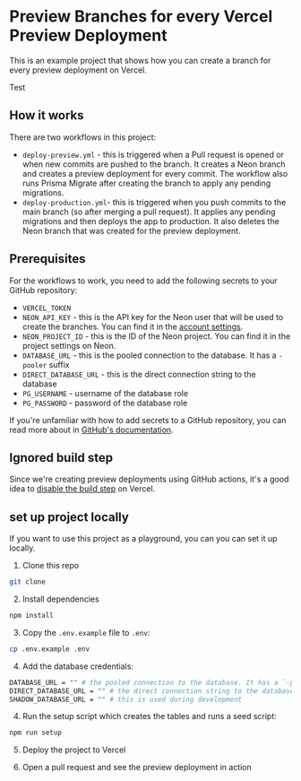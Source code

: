 # Preview Branches for every Vercel Preview Deployment

This is an example project that shows how you can create a branch for every preview deployment on Vercel. 

Test


## How it works

There are two workflows in this project:
- `deploy-preview.yml` - this is triggered when a Pull request is opened or when new commits are pushed to the branch. It creates a Neon branch and creates a preview deployment for every commit. The workflow also runs Prisma Migrate after creating the branch to apply any pending migrations.
- `deploy-production.yml`- this is triggered when you push commits to the main branch (so after merging a pull request). It applies any pending migrations and then deploys the app to production. It also deletes the Neon branch that was created for the preview deployment.


## Prerequisites 

For the workflows to work, you need to add the following secrets to your GitHub repository:
- `VERCEL_TOKEN`  
- `NEON_API_KEY` - this is the API key for the Neon user that will be used to create the branches. You can find it in the [account settings](https://console.neon.tech/app/settings/account).
- `NEON_PROJECT_ID` - this is the ID of the Neon project. You can find it in the project settings on Neon.
- `DATABASE_URL` - this is the pooled connection to the database. It has a `-pooler` suffix
- `DIRECT_DATABASE_URL` - this is the direct connection string to the database
- `PG_USERNAME` - username of the database role
- `PG_PASSWORD` - password of the database role

If you're unfamiliar with how to add secrets to a GitHub repository, you can read more about in [GitHub's documentation](https://docs.github.com/en/actions/security-guides/encrypted-secrets).

## Ignored build step

Since we're creating preview deployments using GitHub actions, it's a good idea to [disable the build step](https://vercel.com/guides/how-do-i-use-the-ignored-build-step-field-on-vercel) on Vercel. 



## set up project locally

If you want to use this project as a playground, you can you can set it up locally.

1. Clone this repo

```bash
git clone
```

2. Install dependencies

```bash
npm install
```

3. Copy the `.env.example` file to `.env`:

```bash
cp .env.example .env
```

4. Add the database credentials:

```bash
DATABASE_URL = "" # the pooled connection to the database. It has a `-pooler` suffix
DIRECT_DATABASE_URL = "" # the direct connection string to the database
SHADOW_DATABASE_URL = "" # this is used during development
```

4. Run the setup script which creates the tables and runs a seed script:

```bash
npm run setup
```

5. Deploy the project to Vercel

6. Open a pull request and see the preview deployment in action



